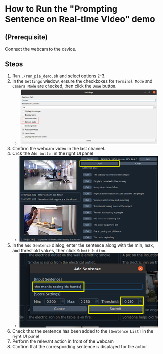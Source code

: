 
# How to Run the "Prompting Sentence on Real-time Video" demo

## (Prerequisite)
Connect the webcam to the device.

## Steps
1. Run `./run_pia_demo.sh` and select options 2-3.  
2. In the `Settings` window, ensure the checkboxes for `Terminal Mode` and `Camera Mode` are checked, then click the `Done` button.
    - ![](../img/6_settings_view_realtime_prompt.png)
3. Confirm the webcam video in the last channel.  
4. Click the `Add button` in the right UI panel 
    - ![](../img/6_terminal_panel_ui_add_button.png)
5. In the `Add Sentence` dialog, enter the sentence along with the min, max, and threshold values, then click `Submit button`.
    - ![](../img/6_add_sentence_dialog.png.png)
6. Check that the sentence has been added to the `[Sentence List]` in the right UI panel 
7. Perform the relevant action in front of the webcam 
8. Confirm that the corresponding sentence is displayed for the action.  

